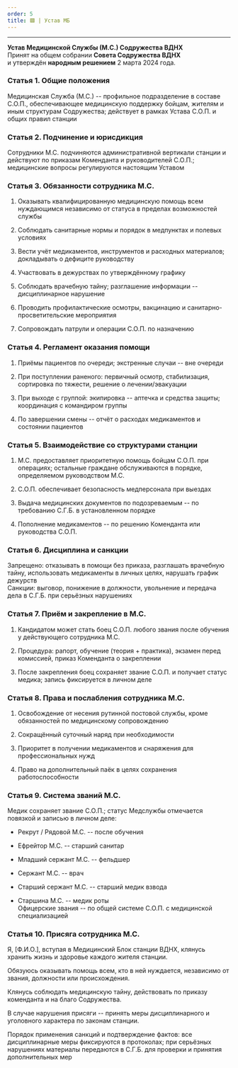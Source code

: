 ```yaml
---
order: 5
title: 🟩 | Устав МБ
---
```


---

**Устав Медицинской Службы (М.С.) Содружества ВДНХ** \
Принят на общем собрании **Совета Содружества ВДНХ** \
и утверждён **народным решением** 2 марта 2024 года.

### Статья 1. Общие положения

Медицинская Служба (М.С.) -- профильное подразделение в составе С.О.П., обеспечивающее медицинскую поддержку бойцам, жителям и иным структурам Содружества; действует в рамках Устава С.О.П. и общих правил станции

### Статья 2. Подчинение и юрисдикция

Сотрудники М.С. подчиняются административной вертикали станции и действуют по приказам Коменданта и руководителей С.О.П.; медицинские вопросы регулируются настоящим Уставом

### Статья 3. Обязанности сотрудника М.С.

1. Оказывать квалифицированную медицинскую помощь всем нуждающимся независимо от статуса в пределах возможностей службы

2. Соблюдать санитарные нормы и порядок в медпунктах и полевых условиях

3. Вести учёт медикаментов, инструментов и расходных материалов; докладывать о дефиците руководству

4. Участвовать в дежурствах по утверждённому графику

5. Соблюдать врачебную тайну; разглашение информации -- дисциплинарное нарушение

6. Проводить профилактические осмотры, вакцинацию и санитарно-просветительские мероприятия

7. Сопровождать патрули и операции С.О.П. по назначению

### Статья 4. Регламент оказания помощи

1. Приёмы пациентов по очереди; экстренные случаи -- вне очереди

2. При поступлении раненого: первичный осмотр, стабилизация, сортировка по тяжести, решение о лечении/эвакуации

3. При выходе с группой: экипировка -- аптечка и средства защиты; координация с командиром группы

4. По завершении смены -- отчёт о расходах медикаментов и состоянии пациентов

### Статья 5. Взаимодействие со структурами станции

1. М.С. предоставляет приоритетную помощь бойцам С.О.П. при операциях; остальные граждане обслуживаются в порядке, определяемом руководством М.С.

2. С.О.П. обеспечивает безопасность медперсонала при выездах

3. Выдача медицинских документов по подозреваемым -- по требованию С.Г.Б. в установленном порядке

4. Пополнение медикаментов -- по решению Коменданта или руководства С.О.П.

### Статья 6. Дисциплина и санкции

Запрещено: отказывать в помощи без приказа, разглашать врачебную тайну, использовать медикаменты в личных целях, нарушать график дежурств\
Санкции: выговор, понижение в должности, увольнение и передача дела в С.Г.Б. при серьёзных нарушениях

### Статья 7. Приём и закрепление в М.С.

1. Кандидатом может стать боец С.О.П. любого звания после обучения у действующего сотрудника М.С.

2. Процедура: рапорт, обучение (теория + практика), экзамен перед комиссией, приказ Коменданта о закреплении

3. После закрепления боец сохраняет звание С.О.П. и получает статус медика; запись фиксируется в личном деле

### Статья 8. Права и послабления сотрудника М.С.

1. Освобождение от несения рутинной постовой службы, кроме обязанностей по медицинскому сопровождению

2. Сокращённый суточный наряд при необходимости

3. Приоритет в получении медикаментов и снаряжения для профессиональных нужд

4. Право на дополнительный паёк в целях сохранения работоспособности

### Статья 9. Система званий М.С.

Медик сохраняет звание С.О.П.; статус Медслужбы отмечается повязкой и записью в личном деле:

-  Рекрут / Рядовой М.С. -- после обучения

-  Ефрейтор М.С. -- старший санитар

-  Младший сержант М.С. -- фельдшер

-  Сержант М.С. -- врач

-  Старший сержант М.С. -- старший медик взвода

-  Старшина М.С. -- медик роты\
   Офицерские звания -- по общей системе С.О.П. с медицинской специализацией

### Статья 10. Присяга сотрудника М.С.

<note type="quote">

Я, \[Ф.И.О.\], вступая в Медицинский Блок станции ВДНХ, клянусь хранить жизнь и здоровье каждого жителя станции.

Обязуюсь оказывать помощь всем, кто в ней нуждается, независимо от звания, должности или происхождения.

Клянусь соблюдать медицинскую тайну, действовать по приказу коменданта и на благо Содружества.

В случае нарушения присяги -- принять меры дисциплинарного и уголовного характера по законам станции.

</note>

<note type="danger">

Порядок применения санкций и подтверждение фактов: все дисциплинарные меры фиксируются в протоколах; при серьёзных нарушениях материалы передаются в С.Г.Б. для проверки и принятия дополнительных мер

</note>